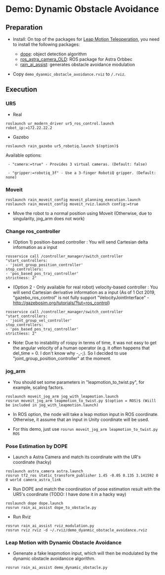 # Demo: Dynamic Obstacle Avoidance

## Preparation

- Install: On top of the packages for [Leap Motion Teleoperation](https://github.com/inmo-jang/rain_teleoperation/blob/master/leapmotion_teleop.md), you need to install the following packages:

   - [dope](https://github.com/inmo-jang/Deep_Object_Pose): object detection algorithm
   - [ros_astra_camera_OLD](https://github.com/inmo-jang/ros_astra_camera_OLD): ROS package for Astra Orbbec
   - [rain_ai_assist](https://github.com/inmo-jang/rain_ai_assist): generates obstacle avoidance modulation 
   
* Copy `demo_dyanmic_obstacle_avoidance.rviz` to `/.rviz`. 


## Execution

### UR5 

* Real
```
roslaunch ur_modern_driver ur5_ros_control.launch robot_ip:=172.22.22.2
```

* Gazebo

```
roslaunch rain_gazebo ur5_robotiq.launch $(option)$
```

   Available options: 
   
     - "camera:=true" - Provides 3 virtual cameras. (Default: false) 
     
     - "gripper:=robotiq_3f" - Use a 3-finger RobotiQ gripper. (Default: none)

### Moveit

```
roslaunch rain_moveit_config moveit_planning_execution.launch
roslaunch rain_moveit_config moveit_rviz.launch config:=true
```

- Move the robot to a normal position using Moveit (Otherwise, due to singularity, jog_arm does not work)


### Change ros_controller

* (Option 1) position-based controller : You will send Cartesian delta information as a input
```
rosservice call /controller_manager/switch_controller "start_controllers:
- 'joint_group_position_controller'
stop_controllers:
- 'pos_based_pos_traj_controller'
strictness: 2"
```

* (Option 2 - Only available for real robot) velocity-based controller : You will send Cartesian derivative information as a input (As of 1 Oct 2019, "gazebo_ros_control" is not fully support "VelocityJointInterface" - http://gazebosim.org/tutorials/?tut=ros_control)

```
rosservice call /controller_manager/switch_controller "start_controllers:
- 'joint_group_vel_controller'
stop_controllers:
- 'pos_based_pos_traj_controller'
strictness: 2"
```

* Note: Due to instability of rospy in terms of time, it was not easy to get the angular velocity of a human operator (e.g. it often happens that del_time = 0. I don't know why -_-;). So I decided to use "joint_group_position_controller" at the moment. 

### jog_arm

* You should set some parameters in "leapmotion_to_twist.py", for example, scaling factors.  
```
roslaunch moveit_jog_arm jog_with_leapmotion.launch
rosrun moveit_jog_arm leapmotion_to_twist.py $(option = ROS)$ (Wiill be included in jog_with_leapmotion.launch)
```
* In ROS option, the node will take a leap motion input in ROS coordinate. Otherwise, it assume that an input in Unity coordinate will be used. 

* For this demo, just use `rosrun moveit_jog_arm leapmotion_to_twist.py ROS`

### Pose Estimation by DOPE

* Launch a Astra Camera and match its coordinate with the UR's coordinate (hacky)
```
roslaunch astra_camera astra.launch
rosrun tf2_ros static_transform_publisher 1.45 -0.05 0.135 3.141592 0 0 world camera_astra_link 
```

* Run DOPE and match the coordination of pose estimation result with the UR5's coordinate (TODO: I have done it in a hacky way)
```
roslaunch dope dope.launch
rosrun rain_ai_assist dope_to_obstacle.py
```

* Run Rviz
```
rosrun rain_ai_assist rviz_modulation.py
rosrun rviz rviz -d ~/.rviz/demo_dyanmic_obstacle_avoidance.rviz
```

### Leap Motion with Dynamic Obstacle Avoidance

* Genenate a fake leapmotion input, which will then be modulated by the dynamic obstacle avoidancce algorithm. 

```
rosrun rain_ai_assist demo_dynamic_obstacle.py
```


